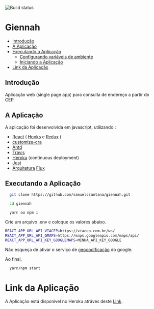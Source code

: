 ![Build status](https://travis-ci.com/samuelcsantana/desafio-luizalabs.svg?token=iG2xRybfkb9yunYCdUQT&branch=master)
# Giennah

- [Introdução](#st1)
- [A Aplicação](#st2)
- [Executando a Aplicação](#st3)
  - [Configurando variáveis de ambiente](#st4)
  - [Iniciando a Aplicação](#st5)
- [Link da Aplicação](#st6)

<div id='st1' />

## Introdução

Aplicação web (single page app) para consulta de endereço a partir do CEP.

<div id='st2' />

## A Aplicação

A aplicação foi desenvolvida em javascript, utilizando :
- [React](https://pt-br.reactjs.org/) ( [Hooks](https://react-redux.js.org/next/api/hooks) e [Redux](https://github.com/reduxjs/redux-thunk) )
- [customize-cra](https://github.com/arackaf/customize-cra)
- [Antd](https://ant.design/docs/react/introduce)
- [Travis](https://docs.travis-ci.com/user/tutorial/)
- [Heroku](https://www.heroku.com/what) (continuous deployment)
- [Jest](https://jestjs.io/docs/en/tutorial-react)
- [Arquitetura](https://www.treinaweb.com.br/blog/flux-descubra-o-motivo-do-sucesso-dessa-arquitetura-em-grandes-empresas/) [Flux](https://www.treinaweb.com.br/blog/flux-descubra-o-motivo-do-sucesso-dessa-arquitetura-em-grandes-empresas/)



<div id='st3' />

## Executando a Aplicação

```sh
  git clone https://github.com/samuelcsantana/giennah.git
```
```sh
  cd giennah
```
```sh
  yarn ou npm i
```

<div id='st4' />

Crie um arquivo .env e coloque os valores abaixo.
```sh
REACT_APP_URL_API_VIACEP=https://viacep.com.br/ws/
REACT_APP_URL_API_GMAPS=https://maps.googleapis.com/maps/api/
REACT_APP_URL_API_KEY_GOOGLEMAPS=MINHA_API_KEY_GOOGLE
```
Não esqueça de ativar o serviço de [geocodificação](https://developers.google.com/maps/documentation/geocoding/start?hl=pt&utm_source=google&utm_medium=cpc&utm_campaign=FY18-Q2-global-demandgen-paidsearchonnetworkhouseads-cs-maps_contactsal_saf&utm_content=text-ad-none-none-DEV_c-CRE_351280161054-ADGP_Hybrid+%7C+AW+SEM+%7C+SKWS+~+Places+%7C+BMM+%7C+Geocoding-KWID_43700044401405919-kwd-341556977164-userloc_1031776&utm_term=KW_%2Bgeocoding-ST_%2Bgeocoding&gclid=CjwKCAiA35rxBRAWEiwADqB376Qca1xmA-sRwVfrmH2VVkvKC53zreURT7n1sHXQ6qsTMz3S7wKTMBoCmCwQAvD_BwE) do google.

<div id='st5' />
Ao final,

```sh
  yarn/npm start
```

<div id='st6' />

# Link da Aplicação

A Aplicação está disponível no Heroku atráves deste [Link](https://giennah.herokuapp.com/).
